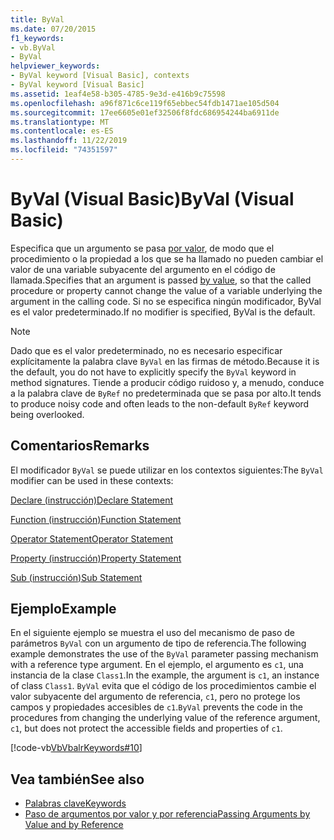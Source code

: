 ```yaml
---
title: ByVal
ms.date: 07/20/2015
f1_keywords:
- vb.ByVal
- ByVal
helpviewer_keywords:
- ByVal keyword [Visual Basic], contexts
- ByVal keyword [Visual Basic]
ms.assetid: 1eaf4e58-b305-4785-9e3d-e416b9c75598
ms.openlocfilehash: a96f871c6ce119f65ebbec54fdb1471ae105d504
ms.sourcegitcommit: 17ee6605e01ef32506f8fdc686954244ba6911de
ms.translationtype: MT
ms.contentlocale: es-ES
ms.lasthandoff: 11/22/2019
ms.locfileid: "74351597"
---
```

# <a name="byval-visual-basic"></a><span data-ttu-id="d2a42-102">ByVal (Visual Basic)</span><span class="sxs-lookup"><span data-stu-id="d2a42-102">ByVal (Visual Basic)</span></span>
<span data-ttu-id="d2a42-103">Especifica que un argumento se pasa [por valor](../../programming-guide/language-features/procedures/passing-arguments-by-value-and-by-reference.md), de modo que el procedimiento o la propiedad a los que se ha llamado no pueden cambiar el valor de una variable subyacente del argumento en el código de llamada.</span><span class="sxs-lookup"><span data-stu-id="d2a42-103">Specifies that an argument is passed [by value](../../programming-guide/language-features/procedures/passing-arguments-by-value-and-by-reference.md), so that the called procedure or property cannot change the value of a variable underlying the argument in the calling code.</span></span> <span data-ttu-id="d2a42-104">Si no se especifica ningún modificador, ByVal es el valor predeterminado.</span><span class="sxs-lookup"><span data-stu-id="d2a42-104">If no modifier is specified, ByVal is the default.</span></span>

> [!NOTE]
> <span data-ttu-id="d2a42-105">Dado que es el valor predeterminado, no es necesario especificar explícitamente la palabra clave `ByVal` en las firmas de método.</span><span class="sxs-lookup"><span data-stu-id="d2a42-105">Because it is the default, you do not have to explicitly specify the `ByVal` keyword in method signatures.</span></span> <span data-ttu-id="d2a42-106">Tiende a producir código ruidoso y, a menudo, conduce a la palabra clave de `ByRef` no predeterminada que se pasa por alto.</span><span class="sxs-lookup"><span data-stu-id="d2a42-106">It tends to produce noisy code and often leads to the non-default `ByRef` keyword being overlooked.</span></span>

## <a name="remarks"></a><span data-ttu-id="d2a42-107">Comentarios</span><span class="sxs-lookup"><span data-stu-id="d2a42-107">Remarks</span></span>
 <span data-ttu-id="d2a42-108">El modificador `ByVal` se puede utilizar en los contextos siguientes:</span><span class="sxs-lookup"><span data-stu-id="d2a42-108">The `ByVal` modifier can be used in these contexts:</span></span>

 [<span data-ttu-id="d2a42-109">Declare (instrucción)</span><span class="sxs-lookup"><span data-stu-id="d2a42-109">Declare Statement</span></span>](../../../visual-basic/language-reference/statements/declare-statement.md)

 [<span data-ttu-id="d2a42-110">Function (instrucción)</span><span class="sxs-lookup"><span data-stu-id="d2a42-110">Function Statement</span></span>](../../../visual-basic/language-reference/statements/function-statement.md)
  
 [<span data-ttu-id="d2a42-111">Operator Statement</span><span class="sxs-lookup"><span data-stu-id="d2a42-111">Operator Statement</span></span>](../../../visual-basic/language-reference/statements/operator-statement.md)
  
 [<span data-ttu-id="d2a42-112">Property (instrucción)</span><span class="sxs-lookup"><span data-stu-id="d2a42-112">Property Statement</span></span>](../../../visual-basic/language-reference/statements/property-statement.md)
  
 [<span data-ttu-id="d2a42-113">Sub (instrucción)</span><span class="sxs-lookup"><span data-stu-id="d2a42-113">Sub Statement</span></span>](../../../visual-basic/language-reference/statements/sub-statement.md)

## <a name="example"></a><span data-ttu-id="d2a42-114">Ejemplo</span><span class="sxs-lookup"><span data-stu-id="d2a42-114">Example</span></span>
 <span data-ttu-id="d2a42-115">En el siguiente ejemplo se muestra el uso del mecanismo de paso de parámetros `ByVal` con un argumento de tipo de referencia.</span><span class="sxs-lookup"><span data-stu-id="d2a42-115">The following example demonstrates the use of the `ByVal` parameter passing mechanism with a reference type argument.</span></span> <span data-ttu-id="d2a42-116">En el ejemplo, el argumento es `c1`, una instancia de la clase `Class1`.</span><span class="sxs-lookup"><span data-stu-id="d2a42-116">In the example, the argument is `c1`, an instance of class `Class1`.</span></span> <span data-ttu-id="d2a42-117">`ByVal` evita que el código de los procedimientos cambie el valor subyacente del argumento de referencia, `c1`, pero no protege los campos y propiedades accesibles de `c1`.</span><span class="sxs-lookup"><span data-stu-id="d2a42-117">`ByVal` prevents the code in the procedures from changing the underlying value of the reference argument, `c1`, but does not protect the accessible fields and properties of `c1`.</span></span>

 [!code-vb[VbVbalrKeywords#10](~/samples/snippets/visualbasic/VS_Snippets_VBCSharp/VbVbalrKeywords/VB/Class5.vb#10)]

## <a name="see-also"></a><span data-ttu-id="d2a42-118">Vea también</span><span class="sxs-lookup"><span data-stu-id="d2a42-118">See also</span></span>

- [<span data-ttu-id="d2a42-119">Palabras clave</span><span class="sxs-lookup"><span data-stu-id="d2a42-119">Keywords</span></span>](../../../visual-basic/language-reference/keywords/index.md)
- [<span data-ttu-id="d2a42-120">Paso de argumentos por valor y por referencia</span><span class="sxs-lookup"><span data-stu-id="d2a42-120">Passing Arguments by Value and by Reference</span></span>](../../../visual-basic/programming-guide/language-features/procedures/passing-arguments-by-value-and-by-reference.md)

